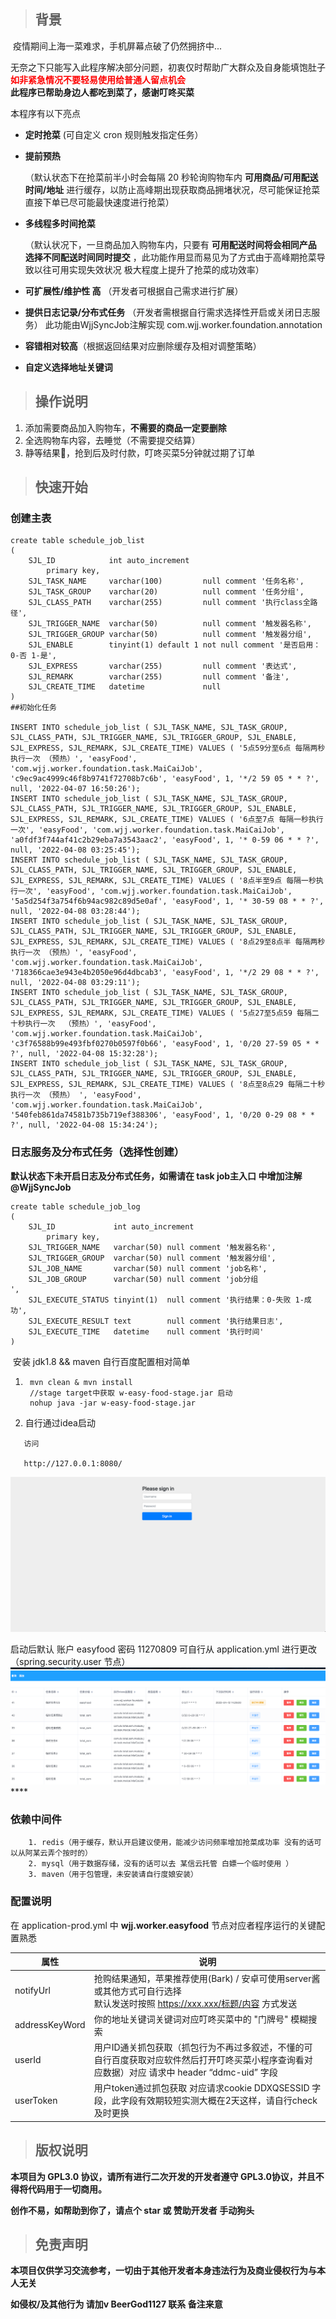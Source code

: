 > ## 背景

​		疫情期间上海一菜难求，手机屏幕点破了仍然拥挤中...

​		无奈之下只能写入此程序解决部分问题，初衷仅时帮助广大群众及自身能填饱肚子
<br/>
**<font color="red">如非紧急情况不要轻易使用给普通人留点机会</font>**
<br/>
**此程序已帮助身边人都吃到菜了，感谢叮咚买菜**
<br/>

本程序有以下亮点

* **定时抢菜** (可自定义 cron 规则触发指定任务）

* **提前预热**

  （默认状态下在抢菜前半小时会每隔 20 秒轮询购物车内 **可用商品/可用配送时间/地址** 进行缓存，以防止高峰期出现获取商品拥堵状况，尽可能保证抢菜直接下单已尽可能最快速度进行抢菜）

* **多线程多时间抢菜**

  （默认状况下，一旦商品加入购物车内，只要有 **可用配送时间将会相同产品 选择不同配送时间同时提交** ，此功能作用显而易见为了方式由于高峰期抢菜导致以往可用实现失效状况 极大程度上提升了抢菜的成功效率）

* **可扩展性/维护性 高** （开发者可根据自己需求进行扩展）

* **提供日志记录/分布式任务**
  （开发者需根据自行需求选择性开启或关闭日志服务）
  此功能由WjjSyncJob注解实现 com.wjj.worker.foundation.annotation

* **容错相对较高**（根据返回结果对应删除缓存及相对调整策略）

* **自定义选择地址关键词**

> ## 操作说明

1. 添加需要商品加入购物车，**不需要的商品一定要删除**
2. 全选购物车内容，去睡觉（不需要提交结算）
3. 静等结果🥰，抢到后及时付款，叮咚买菜5分钟就过期了订单

> ## 快速开始

### 创建主表
```
create table schedule_job_list
(
    SJL_ID            int auto_increment
        primary key,
    SJL_TASK_NAME     varchar(100)         null comment '任务名称',
    SJL_TASK_GROUP    varchar(20)          null comment '任务分组',
    SJL_CLASS_PATH    varchar(255)         null comment '执行class全路径',
    SJL_TRIGGER_NAME  varchar(50)          null comment '触发器名称',
    SJL_TRIGGER_GROUP varchar(50)          null comment '触发器分组',
    SJL_ENABLE        tinyint(1) default 1 not null comment '是否启用：0-否 1-是',
    SJL_EXPRESS       varchar(255)         null comment '表达式',
    SJL_REMARK        varchar(255)         null comment '备注',
    SJL_CREATE_TIME   datetime             null
)
##初始化任务

INSERT INTO schedule_job_list ( SJL_TASK_NAME, SJL_TASK_GROUP, SJL_CLASS_PATH, SJL_TRIGGER_NAME, SJL_TRIGGER_GROUP, SJL_ENABLE, SJL_EXPRESS, SJL_REMARK, SJL_CREATE_TIME) VALUES ( '5点59分至6点 每隔两秒执行一次 （预热）', 'easyFood', 'com.wjj.worker.foundation.task.MaiCaiJob', 'c9ec9ac4999c46f8b9741f72708b7c6b', 'easyFood', 1, '*/2 59 05 * * ?', null, '2022-04-07 16:50:26');
INSERT INTO schedule_job_list ( SJL_TASK_NAME, SJL_TASK_GROUP, SJL_CLASS_PATH, SJL_TRIGGER_NAME, SJL_TRIGGER_GROUP, SJL_ENABLE, SJL_EXPRESS, SJL_REMARK, SJL_CREATE_TIME) VALUES ( '6点至7点 每隔一秒执行一次', 'easyFood', 'com.wjj.worker.foundation.task.MaiCaiJob', 'a0fdf3f744af41c2b29eba7a3543aac2', 'easyFood', 1, '* 0-59 06 * * ?', null, '2022-04-08 03:25:45');
INSERT INTO schedule_job_list ( SJL_TASK_NAME, SJL_TASK_GROUP, SJL_CLASS_PATH, SJL_TRIGGER_NAME, SJL_TRIGGER_GROUP, SJL_ENABLE, SJL_EXPRESS, SJL_REMARK, SJL_CREATE_TIME) VALUES ( '8点半至9点 每隔一秒执行一次', 'easyFood', 'com.wjj.worker.foundation.task.MaiCaiJob', '5a5d254f3a754f6b94ac982c89d5e0af', 'easyFood', 1, '* 30-59 08 * * ?', null, '2022-04-08 03:28:44');
INSERT INTO schedule_job_list ( SJL_TASK_NAME, SJL_TASK_GROUP, SJL_CLASS_PATH, SJL_TRIGGER_NAME, SJL_TRIGGER_GROUP, SJL_ENABLE, SJL_EXPRESS, SJL_REMARK, SJL_CREATE_TIME) VALUES ( '8点29至8点半 每隔两秒执行一次 （预热）', 'easyFood', 'com.wjj.worker.foundation.task.MaiCaiJob', '718366cae3e943e4b2050e96d4dbcab3', 'easyFood', 1, '*/2 29 08 * * ?', null, '2022-04-08 03:29:11');
INSERT INTO schedule_job_list ( SJL_TASK_NAME, SJL_TASK_GROUP, SJL_CLASS_PATH, SJL_TRIGGER_NAME, SJL_TRIGGER_GROUP, SJL_ENABLE, SJL_EXPRESS, SJL_REMARK, SJL_CREATE_TIME) VALUES ( '5点27至5点59 每隔二十秒执行一次  （预热）', 'easyFood', 'com.wjj.worker.foundation.task.MaiCaiJob', 'c3f76588b99e493fbf0270b0597f0b66', 'easyFood', 1, '0/20 27-59 05 * * ?', null, '2022-04-08 15:32:28');
INSERT INTO schedule_job_list ( SJL_TASK_NAME, SJL_TASK_GROUP, SJL_CLASS_PATH, SJL_TRIGGER_NAME, SJL_TRIGGER_GROUP, SJL_ENABLE, SJL_EXPRESS, SJL_REMARK, SJL_CREATE_TIME) VALUES ( '8点至8点29 每隔二十秒执行一次 （预热） ', 'easyFood', 'com.wjj.worker.foundation.task.MaiCaiJob', '540feb861da74581b735b719ef388306', 'easyFood', 1, '0/20 0-29 08 * * ?', null, '2022-04-08 15:34:24');

```
### 日志服务及分布式任务（选择性创建）
**默认状态下未开启日志及分布式任务，如需请在 task job主入口 中增加注解 @WjjSyncJob**
```
create table schedule_job_log
(
    SJL_ID             int auto_increment
        primary key,
    SJL_TRIGGER_NAME   varchar(50) null comment '触发器名称',
    SJL_TRIGGER_GROUP  varchar(50) null comment '触发器分组',
    SJL_JOB_NAME       varchar(50) null comment 'job名称',
    SJL_JOB_GROUP      varchar(50) null comment 'job分组
',
    SJL_EXECUTE_STATUS tinyint(1)  null comment '执行结果：0-失败 1-成功',
    SJL_EXECUTE_RESULT text        null comment '执行结果日志',
    SJL_EXECUTE_TIME   datetime    null comment '执行时间'
)
```

​		安装 jdk1.8 && maven 自行百度配置相对简单

1. ```
    mvn clean & mvn install
    //stage target中获取 w-easy-food-stage.jar 启动
    nohup java -jar w-easy-food-stage.jar
    ```

2. 自行通过idea启动

 ```
    访问
    
    http://127.0.0.1:8080/
 ```
![img.png](w-easy-food-stage/src/main/resources/static/images/img2.png)

启动后默认 账户 easyfood 密码 11270809 可自行从 application.yml 进行更改 （spring.security.user 节点）
![img.png](w-easy-food-stage/src/main/resources/static/images/img.png)****

### 依赖中间件
		1. redis（用于缓存，默认开启建议使用，能减少访问频率增加抢菜成功率 没有的话可以从阿某云弄个按时的）
		2. mysql（用于数据存储，没有的话可以去 某信云托管 白嫖一个临时使用 ）
		3. maven（用于包管理，未安装请自行度娘安装）
### 配置说明

在 application-prod.yml 中 **wjj.worker.easyfood** 节点对应者程序运行的关键配置熟悉

| 属性           | 说明                                                                                      |
| -------------- |-----------------------------------------------------------------------------------------|
| notifyUrl      | 抢购结果通知，苹果推荐使用(Bark) / 安卓可使用server酱或其他方式可自行选择 <br />  默认发送时按照 https://xxx.xxx/标题/内容  方式发送 |
| addressKeyWord | 你的地址关键词关键词对应叮咚买菜中的 "门牌号" 模糊搜索                                                           |
| userId         | 用户ID通关抓包获取（抓包行为不再过多叙述，不懂的可自行百度获取对应软件然后打开叮咚买菜小程序查询看对应数据）对应 请求中 header “ddmc-uid” 字段      |
| userToken      | 用户token通过抓包获取 对应请求cookie DDXQSESSID 字段，此字段有效期较短实测大概在2天这样，请自行check及时更换                   |

> ## 版权说明

**本项目为 GPL3.0 协议，请所有进行二次开发的开发者遵守 GPL3.0协议，并且不得将代码用于一切商用。**

**创作不易，如帮助到你了，请点个 star 或 赞助开发者  手动狗头**

> ## 免责声明
**本项目仅供学习交流参考，一切由于其他开发者本身违法行为及商业侵权行为与本人无关**

**如侵权/及其他行为 请加v BeerGod1127 联系 备注来意**
